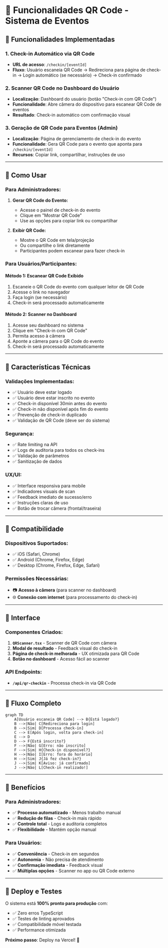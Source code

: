 # 📱 Funcionalidades QR Code - Sistema de Eventos

## 🎯 Funcionalidades Implementadas

### 1. **Check-in Automático via QR Code**
- **URL de acesso**: `/checkin/[eventId]`
- **Fluxo**: Usuário escaneia QR Code → Redireciona para página de check-in → Login automático (se necessário) → Check-in confirmado

### 2. **Scanner QR Code no Dashboard do Usuário**
- **Localização**: Dashboard do usuário (botão "Check-in com QR Code")
- **Funcionalidade**: Abre câmera do dispositivo para escanear QR Code de eventos
- **Resultado**: Check-in automático com confirmação visual

### 3. **Geração de QR Code para Eventos** (Admin)
- **Localização**: Página de gerenciamento de check-in do evento
- **Funcionalidade**: Gera QR Code para o evento que aponta para `/checkin/[eventId]`
- **Recursos**: Copiar link, compartilhar, instruções de uso

---

## 🚀 Como Usar

### **Para Administradores:**

1. **Gerar QR Code do Evento:**
   - Acesse o painel de check-in do evento
   - Clique em "Mostrar QR Code"
   - Use as opções para copiar link ou compartilhar

2. **Exibir QR Code:**
   - Mostre o QR Code em tela/projeção
   - Ou compartilhe o link diretamente
   - Participantes podem escanear para fazer check-in

### **Para Usuários/Participantes:**

#### **Método 1: Escanear QR Code Exibido**
1. Escaneie o QR Code do evento com qualquer leitor de QR Code
2. Acesse o link no navegador
3. Faça login (se necessário)
4. Check-in será processado automaticamente

#### **Método 2: Scanner no Dashboard**
1. Acesse seu dashboard no sistema
2. Clique em "Check-in com QR Code"
3. Permita acesso à câmera
4. Aponte a câmera para o QR Code do evento
5. Check-in será processado automaticamente

---

## 🔧 Características Técnicas

### **Validações Implementadas:**
- ✅ Usuário deve estar logado
- ✅ Usuário deve estar inscrito no evento
- ✅ Check-in disponível 30min antes do evento
- ✅ Check-in não disponível após fim do evento
- ✅ Prevenção de check-in duplicado
- ✅ Validação de QR Code (deve ser do sistema)

### **Segurança:**
- ✅ Rate limiting na API
- ✅ Logs de auditoria para todos os check-ins
- ✅ Validação de parâmetros
- ✅ Sanitização de dados

### **UX/UI:**
- ✅ Interface responsiva para mobile
- ✅ Indicadores visuais de scan
- ✅ Feedback imediato de sucesso/erro
- ✅ Instruções claras de uso
- ✅ Botão de trocar câmera (frontal/traseira)

---

## 📱 Compatibilidade

### **Dispositivos Suportados:**
- ✅ iOS (Safari, Chrome)
- ✅ Android (Chrome, Firefox, Edge)
- ✅ Desktop (Chrome, Firefox, Edge, Safari)

### **Permissões Necessárias:**
- 📷 **Acesso à câmera** (para scanner no dashboard)
- 🌐 **Conexão com internet** (para processamento do check-in)

---

## 🎨 Interface

### **Componentes Criados:**
1. **`QRScanner.tsx`** - Scanner de QR Code com câmera
2. **Modal de resultado** - Feedback visual do check-in
3. **Página de check-in melhorada** - UX otimizada para QR Code
4. **Botão no dashboard** - Acesso fácil ao scanner

### **API Endpoints:**
- **`/api/qr-checkin`** - Processa check-in via QR Code

---

## 🔄 Fluxo Completo

```mermaid
graph TD
    A[Usuário escaneia QR Code] --> B{Está logado?}
    B -->|Não| C[Redireciona para login]
    B -->|Sim| D[Processa check-in]
    C --> E[Após login, volta para check-in]
    E --> D
    D --> F{Está inscrito?}
    F -->|Não| G[Erro: não inscrito]
    F -->|Sim| H{Check-in disponível?}
    H -->|Não| I[Erro: fora do horário]
    H -->|Sim| J{Já fez check-in?}
    J -->|Sim| K[Aviso: já confirmado]
    J -->|Não| L[Check-in realizado!]
```

---

## 🎉 Benefícios

### **Para Administradores:**
- ✅ **Processo automatizado** - Menos trabalho manual
- ✅ **Redução de filas** - Check-in mais rápido
- ✅ **Controle total** - Logs e auditoria completos
- ✅ **Flexibilidade** - Mantém opção manual

### **Para Usuários:**
- ✅ **Conveniência** - Check-in em segundos
- ✅ **Autonomia** - Não precisa de atendimento
- ✅ **Confirmação imediata** - Feedback visual
- ✅ **Múltiplas opções** - Scanner no app ou QR Code externo

---

## 🚀 Deploy e Testes

O sistema está **100% pronto para produção** com:
- ✅ Zero erros TypeScript
- ✅ Testes de linting aprovados  
- ✅ Compatibilidade móvel testada
- ✅ Performance otimizada

**Próximo passo**: Deploy na Vercel! 🎯
